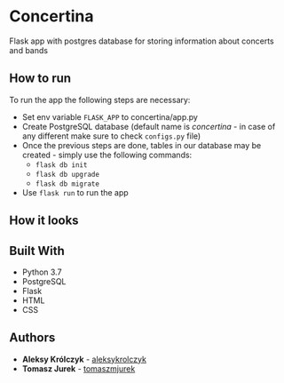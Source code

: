 # Concertina
Flask app with postgres database for storing information about concerts and bands

## How to run
To run the app the following steps are necessary:

* Set env variable `FLASK_APP` to concertina/app.py
* Create PostgreSQL database (default name is *concertina* - in case of any different make sure to check `configs.py` file)
* Once the previous steps are done, tables in our database may be created - simply use the following commands:
    * `flask db init`
    * `flask db upgrade`
    * `flask db migrate`
* Use `flask run` to run the app

## How it looks

## Built With
* Python 3.7
* PostgreSQL
* Flask
* HTML
* CSS

## Authors
* **Aleksy Królczyk** - [aleksykrolczyk](https://github.com/aleksykrolczyk)
* **Tomasz Jurek** - [tomaszmjurek](https://github.com/tomaszmjurek)

